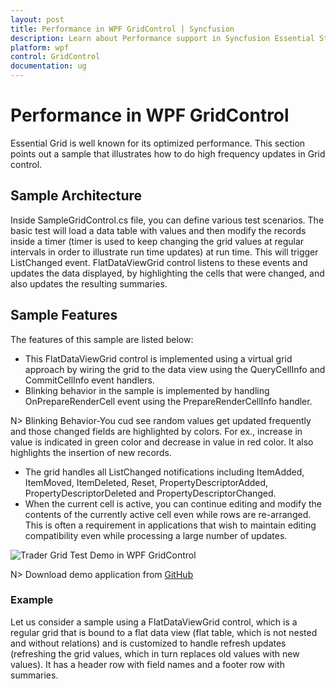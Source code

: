 ```yaml
---
layout: post
title: Performance in WPF GridControl | Syncfusion
description: Learn about Performance support in Syncfusion Essential Studio WPF GridControl, its elements and more details.
platform: wpf
control: GridControl
documentation: ug
---
```


# Performance in WPF GridControl

Essential Grid is well known for its optimized performance. This section points out a sample that illustrates how to do high frequency updates in Grid control.

## Sample Architecture

Inside SampleGridControl.cs file, you can define various test scenarios. The basic test will load a data table with values and then modify the records inside a timer (timer is used to keep changing the grid values at regular intervals in order to illustrate run time updates) at run time. This will trigger ListChanged event. FlatDataViewGrid control listens to these events and updates the data displayed, by highlighting the cells that were changed, and also updates the resulting summaries.

## Sample Features

The features of this sample are listed below:

* This FlatDataViewGrid control is implemented using a virtual grid approach by wiring the grid to the data view using the QueryCellInfo and CommitCellInfo event handlers.
* Blinking behavior in the sample is implemented by handling OnPrepareRenderCell event using the PrepareRenderCellInfo handler.

N> Blinking Behavior-You cud see random values get updated frequently and those changed fields are highlighted by colors. For ex., increase in value is indicated in green color and decrease in value in red color. It also highlights the insertion of new records.

* The grid handles all ListChanged notifications including ItemAdded, ItemMoved, ItemDeleted, Reset, PropertyDescriptorAdded, PropertyDescriptorDeleted and PropertyDescriptorChanged.
* When the current cell is active, you can continue editing and modify the contents of the currently active cell even while rows are re-arranged. This is often a requirement in applications that wish to maintain editing compatibility even while processing a large number of updates.


![Trader Grid Test Demo in WPF GridControl](Performance_images/Performance_img1.jpeg)


N> Download demo application from [GitHub](https://github.com/syncfusion/wpf-demos/tree/master/GridControl/Performance/TraderGrid%20Test)

### Example 

Let us consider a sample using a FlatDataViewGrid control, which is a regular grid that is bound to a flat data view (flat table, which is not nested and without relations) and is customized to handle refresh updates (refreshing the grid values, which in turn replaces old values with new values). It has a header row with field names and a footer row with summaries. 
